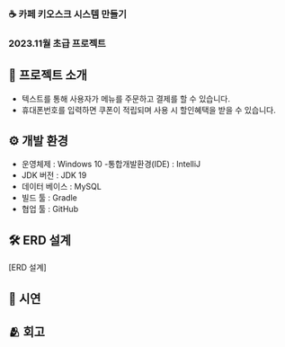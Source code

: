 ### ☕ 카페 키오스크 시스템 만들기
### 2023.11월 초급 프로젝트

## 📢 프로젝트 소개
- 텍스트를 통해 사용자가 메뉴를 주문하고 결제를 할 수 있습니다.
- 휴대폰번호를 입력하면 쿠폰이 적립되며 사용 시 할인혜택을 받을 수 있습니다.

## ⚙ 개발 환경
- 운영체제 : Windows 10
  -통합개발환경(IDE) : IntelliJ
- JDK 버전 : JDK 19
- 데이터 베이스 : MySQL
- 빌드 툴 : Gradle
- 협업 툴 : GitHub

## 🛠 ERD 설계
[ERD 설계]

## 📁 시연

## 🫂 회고
